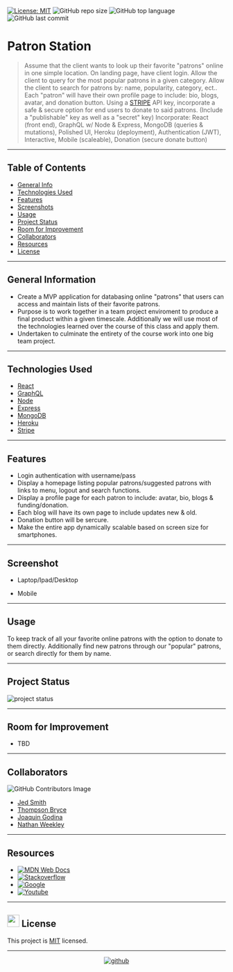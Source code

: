 [![License: MIT](https://custom-icon-badges.demolab.com/badge/license-MIT-yellowgreen.svg?logo=law)](https://opensource.org/licenses/MIT)
![GitHub repo size](https://custom-icon-badges.demolab.com/github/repo-size/SoloSolaire/Patron-Station?logo=repo)
![GitHub top language](https://img.shields.io/github/languages/top/SoloSolaire/Patron-Station?logo=javascript&logoColor=f5f5f5)
![GitHub last commit](https://custom-icon-badges.demolab.com/github/last-commit/SoloSolaire/Patron-Station?logo=git-commit)

# Patron Station

> Assume that the client wants to look up their favorite "patrons" online in one simple location.
> On landing page, have client login.
> Allow the client to query for the most popular patrons in a given category.
> Allow the client to search for patrons by: name, popularity, category, ect..
> Each "patron" will have their own profile page to include: bio, blogs, avatar, and donation button.
> Using a [STRIPE](https://stripe.com/) API key, incorporate a safe & secure option for end users to donate to said patrons. (Include a "publishable" key as well as a "secret" key)
> Incorporate: React (front end), GraphQL w/ Node & Express, MongoDB (queries & mutations), Polished UI, Heroku (deployment), Authentication (JWT), Interactive, Mobile (scaleable), Donation (secure donate button)

---

## Table of Contents

- [General Info](#general-information)
- [Technologies Used](#technologies-used)
- [Features](#features)
- [Screenshots](#screenshots)
- [Usage](#usage)
- [Project Status](#project-status)
- [Room for Improvement](#room-for-improvement)
- [Collaborators](#collaborators)
- [Resources](#resources)
- [License](#resources)

---

## General Information

- Create a MVP application for databasing online "patrons" that users can access and maintain lists of their favorite patrons.
- Purpose is to work together in a team project enviroment to produce a final product within a given timescale. Additionally we will use most of the technologies learned over the course of this class and apply them.
- Undertaken to culminate the entirety of the course work into one big team project.

---

## Technologies Used

- [React](https://react.dev/)
- [GraphQL](https://graphql.org/)
- [Node](https://nodejs.org/en)
- [Express](https://expressjs.com/)
- [MongoDB](https://www.mongodb.com/)
- [Heroku](https://www.heroku.com/)
- [Stripe](https://stripe.com/)


---

## Features

- Login authentication with username/pass
- Display a homepage listing popular patrons/suggested patrons with links to menu, logout and search functions.
- Display a profile page for each patron to include: avatar, bio, blogs & funding/donation.
- Each blog will have its own page to include updates new & old.
- Donation button will be sercure.
- Make the entire app dynamically scalable based on screen size for smartphones.

---

## Screenshot

- Laptop/Ipad/Desktop

<!-- ![Example screenshot 1](./assets/images/01ss.gif) -->
- Mobile

<!-- ![Example screenshot 2](./assets/images/02ss.gif) -->

---

## Usage

To keep track of all your favorite online patrons with the option to donate to them directly. Additionally find new patrons through our "popular" patrons, or search directly for them by name.

---

## Project Status

![project status](https://img.shields.io/static/v1?label=Progress&message=10%&color=yellow)


---

## Room for Improvement

- TBD

---

## Collaborators

![GitHub Contributors Image](https://contrib.rocks/image?repo=SoloSolaire/Patron-Station)

- [Jed Smith](https://github.com/shadowfre4k)
- [Thompson Bryce](https://github.com/bryceedthompson)
- [Joaquin Godina](https://github.com/joaquingodina0)
- [Nathan Weekley](https://github.com/Nweekley84)

---

## Resources

- [![MDN Web Docs](https://custom-icon-badges.demolab.com/badge/MDN Web Docs-grey?logo=mdnwebdocs =blue)](https://developer.mozilla.org/en-US/)
- [![Stackoverflow](https://custom-icon-badges.demolab.com/badge/Stack Overflow-grey?logo=stackoverflow =orange)](https://stackoverflow.com/)
- [![Google](https://custom-icon-badges.demolab.com/badge/Google-grey?logo=google&logoColor=red)](https://www.google.com/)
- [![Youtube](https://custom-icon-badges.demolab.com/badge/Youtube-grey?logo=video&logoColor=red)](https://www.youtube.com/)

---

## <img src="https://icon-library.com/images/license-icon/license-icon-17.jpg" width="28"> License

This project is [MIT](https://opensource.org/licenses/MIT) licensed.

---

<div align="center">

[![github](./assets/images/githubcat.svg)](https://github.com)

</div>
